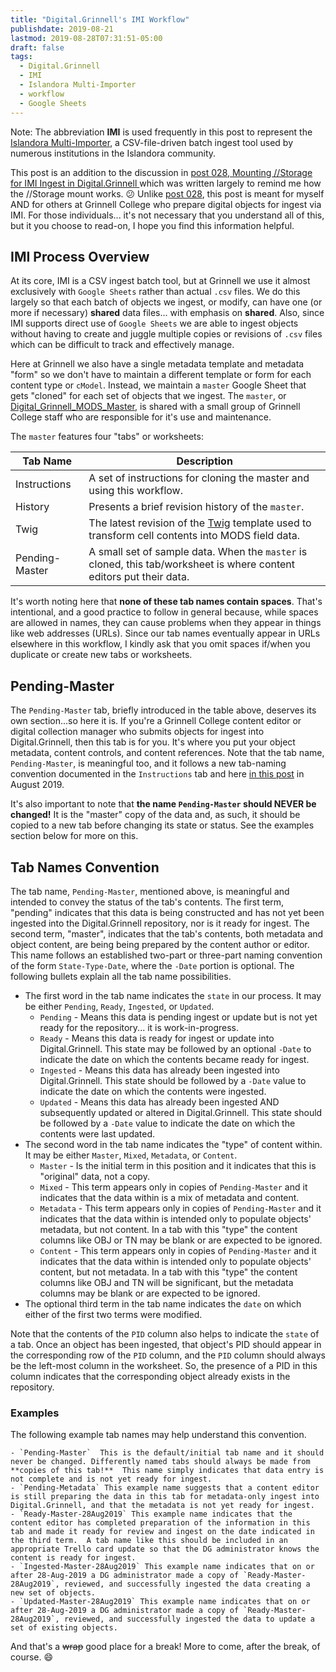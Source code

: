 ```yaml
---
title: "Digital.Grinnell's IMI Workflow"
publishdate: 2019-08-21
lastmod: 2019-08-28T07:31:51-05:00
draft: false
tags:
  - Digital.Grinnell
  - IMI
  - Islandora Multi-Importer
  - workflow
  - Google Sheets
---
```


Note: The abbreviation **IMI** is used frequently in this post to represent the [Islandora Multi-Importer](https://github.com/mnylc/islandora_multi_importer.git), a CSV-file-driven batch ingest tool used by numerous institutions in the Islandora community.

This post is an addition to the discussion in [post 028, Mounting //Storage for IMI Ingest in Digital.Grinnell ](https://static.grinnell.edu/blogs/McFateM/posts/028-mounting-storage-for-imi-ingest-in-digital-grinnell/) which was written largely to remind me how the //Storage mount works. :confused:  Unlike [post 028](https://static.grinnell.edu/blogs/McFateM/posts/028-mounting-storage-for-imi-ingest-in-digital-grinnell/), this post is meant for myself AND for others at Grinnell College who prepare digital objects for ingest via IMI. For those individuals... it's not necessary that you understand all of this, but it you choose to read-on, I hope you find this information helpful.

## IMI Process Overview
At its core, IMI is a CSV ingest batch tool, but at Grinnell we use it almost exclusively with `Google Sheets` rather than actual `.csv` files. We do this largely so that each batch of objects we ingest, or modify, can have one (or more if necessary) **shared** data files... with emphasis on **shared**.  Also, since IMI supports direct use of `Google Sheets` we are able to ingest objects without having to create and juggle multiple copies or revisions of `.csv` files which can be difficult to track and effectively manage.

Here at Grinnell we also have a single metadata template and metadata "form" so we don't have to maintain a different template or form for each content type or `cModel`.  Instead, we maintain a `master` Google Sheet that gets "cloned" for each set of objects that we ingest.  The `master`, or   [Digital_Grinnell_MODS_Master](https://docs.google.com/spreadsheets/d/1G_pQgKJwtgBZYDAHcMC7dCTOnwexIYGHjarHPFKaAOg/edit#gid=1910204194), is shared with a small group of Grinnell College staff who are responsible for it's use and maintenance.  

The `master` features four "tabs" or worksheets:

| Tab Name | Description |
| --- | --- |
| Instructions | A set of instructions for cloning the master and using this workflow. |
| History | Presents a brief revision history of the `master`. |
| Twig | The latest revision of the [Twig](https://twig.symfony.com/) template used to transform cell contents into MODS field data. |
| Pending-Master | A small set of sample data.  When the `master` is cloned, this tab/worksheet is where content editors put their data. |

It's worth noting here that **none of these tab names contain spaces**.  That's intentional, and a good practice to follow in general because, while spaces are allowed in names, they can cause problems when they appear in things like web addresses (URLs). Since our tab names eventually appear in URLs elsewhere in this workflow, I kindly ask that you omit spaces if/when you duplicate or create new tabs or worksheets.  

## Pending-Master
The `Pending-Master` tab, briefly introduced in the table above, deserves its own section...so here it is.  If you're a Grinnell College content editor or digital collection manager who submits objects for ingest into Digital.Grinnell, then this tab is for you.  It's where you put your object metadata, content controls, and content references. Note that the tab name, `Pending-Master`, is meaningful too, and it follows a new tab-naming convention documented in the `Instructions` tab and here [in this post](https://static.grinnell.edu/blogs/McFateM/posts/040-digital.grinnells-imi-workflow/) in August 2019.  

It's also important to note that **the name `Pending-Master` should NEVER be changed!**  It is the "master" copy of the data and, as such, it should be copied to a new tab before changing its state or status.  See the examples section below for more on this.

## Tab Names Convention
The tab name, `Pending-Master`, mentioned above, is meaningful and intended to convey the status of the tab's contents.  The first term, "pending" indicates that this data is being constructed and has not yet been ingested  into the Digital.Grinnell repository, nor is it ready for ingest.  The second term, "master", indicates that the tab's contents, both metadata and object content, are being being prepared by the content author or editor.  This name follows an established two-part or three-part naming convention of the form `State-Type-Date`, where the `-Date` portion is optional.  The following bullets explain all the tab name possibilities.

  - The first word in the tab name indicates the `state` in our process.  It may be either `Pending`, `Ready`, `Ingested`, or `Updated`.
    - `Pending` - Means this data is pending ingest or update but is not yet ready for the repository... it is work-in-progress.
    - `Ready` - Means this data is ready for ingest or update into Digital.Grinnell.  This state may be followed by an optional `-Date` to indicate the date on which the contents became ready for ingest.
    - `Ingested` - Means this data has already been ingested into Digital.Grinnell.  This state should be followed by a `-Date` value to indicate the date on which the contents were ingested.   
    - `Updated` - Means this data has already been ingested AND subsequently updated or altered in Digital.Grinnell.  This state should be followed by a `-Date` value to indicate the date on which the contents were last updated.   
  - The second word in the tab name indicates the "type" of content within.  It may be either `Master`, `Mixed`, `Metadata`, or `Content`.  
    - `Master` - Is the initial term in this position and it indicates that this is "original" data, not a copy.
    - `Mixed` - This term appears only in copies of `Pending-Master` and it indicates that the data within is a mix of metadata and content.  
    - `Metadata` - This term appears only in copies of `Pending-Master` and it indicates that the data within is intended only to populate objects' metadata, but not content.  In a tab with this "type" the content columns like OBJ or TN may be blank or are expected to be ignored.
    - `Content` - This term appears only in copies of `Pending-Master` and it indicates that the data within is intended only to populate objects' content, but not metadata. In a tab with this "type" the content columns like OBJ and TN will be significant, but the metadata columns may be blank or are expected to be ignored.
  - The optional third term in the tab name indicates the `date` on which either of the first two terms were modified.

Note that the contents of the `PID` column also helps to indicate the `state` of a tab.  Once an object has been ingested, that object's PID should appear in the corresponding row of the `PID` column, and the `PID` column should always be the left-most column in the worksheet.  So, the presence of a PID in this column indicates that the corresponding object already exists in the repository.     

### Examples
The following example tab names may help understand this convention.

    - `Pending-Master`  This is the default/initial tab name and it should never be changed. Differently named tabs should always be made from **copies of this tab!**  This name simply indicates that data entry is not complete and is not yet ready for ingest.
    - `Pending-Metadata` This example name suggests that a content editor is still preparing the data in this tab for metadata-only ingest into Digital.Grinnell, and that the metadata is not yet ready for ingest.
    - `Ready-Master-28Aug2019` This example name indicates that the content editor has completed preparation of the information in this tab and made it ready for review and ingest on the date indicated in the third term.  A tab name like this should be included in an appropriate Trello card update so that the DG administrator knows the content is ready for ingest.
    - `Ingested-Master-28Aug2019` This example name indicates that on or after 28-Aug-2019 a DG administrator made a copy of `Ready-Master-28Aug2019`, reviewed, and successfully ingested the data creating a new set of objects.  
    - `Updated-Master-28Aug2019` This example name indicates that on or after 28-Aug-2019 a DG administrator made a copy of `Ready-Master-28Aug2019`, reviewed, and successfully ingested the data to update a set of existing objects.   

And that's a ~~wrap~~ good place for a break!  More to come, after the break, of course.  :smile:
